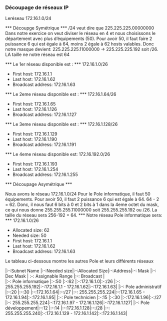 ### Découpage de réseaux IP ###
Leréseau 172.16.1.0/24

*** Découpge Symétrique ***
/24 veut dire que 225.225.225.00000000
Dans notre exercice on veut diviser le réseau en 4 et nous choisissons le département avec plus d’équipements (50). 
Pour avoir 50, il faut faire 2 puissance 6 qui est égale à 64, moins 2 égale à 62 hosts valables. 
Donc notre masque devient: 225.225.225.11000000 -> 225.225.225.192 soit /26. 
LA taille ne notre réseau est 64

 *** Le 1er réseau disponible est : ***
172.16.1.0/26
* First host: 172.16.1.1 
* Last  host: 172.16.1.62
* Broadcast address: 172.16.1.63

*** Le 2eme réseau disponible est : ***
172.16.1.64/26
* First host: 172.16.1.65 
* Last  host: 172.16.1.126
* Broadcast address: 172.16.1.127

*** Le 3eme réseau disponible est : ***
172.16.1.128/26
* First host: 172.16.1.129 
* Last  host: 172.16.1.190
* Broadcast address: 172.16.1.191

*** Le 4eme réseau disponible est:
172.16.192.0/26
* First host: 172.16.1.193 
* Last  host: 172.16.1.254
* Broadcast address: 172.16.1.255

*** Découpage Asymétrique ***

Nous avons le réseau 172.16.1.0/24 
Pour le Pole informatique, il faut 50 équipements. 
Pour avoir 50, il faut 2 puissance 6 qui est égale à 64. 64 - 2 = 62. Donc, il nous faut 6 bits à 0 et 2 bits à 1 dans la 4eme octet du mask, ce qui nous donne 255.255.255.11000000 soit 255.255.255.192 ou /26. La taille du réseau sera 256-192 = 64. 
*** Notre réseau Pole informatique sera: ***
172.16.1.0/26
* Allocated size: 62 
* Needed size: 50
* First host: 172.16.1.1 
* Last  host: 172.16.1.62
* Broadcast address: 172.16.1.63
  
Le tableau ci-dessous montre les autres Pole et leurs différents réseaux

|:-:Subnet Name |:-:Needed size|:-:Allocated Size|:-:Address|:-: Mask  |:-: Dec Mask | :-: Assignable Range |:-: Broadcast |  
|:-: Pole informatique |:-:50  |:-:62 |:-:172.16.1.0|:-:/26 |:-: 255.255.255.192|:-:172.16.1.1 - 172.16.1.62|:-:172.16.1.63|
|:-: Pole administratif |:-:20  |:-:30 |:-:172.16.1.64|:-:/27 |:-: 255.255.255.224|:-:172.16.1.65 - 172.16.1.94|:-:172.16.1.95|
|:-: Pole technicien |:-:15  |:-:30 |:-:172.16.1.96|:-:/27 |:-: 255.255.255.224|:-:172.16.1.97 - 172.16.1.126|:-:172.16.1.127|
|:-: Pole développement|:-:12  |:-:14 |:-:172.16.1.128|:-:/28 |:-: 255.255.255.240|:-:172.16.1.129 - 172.16.1.142|:-:172.16.1.143|
